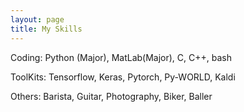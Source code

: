 ```yaml
---
layout: page
title: My Skills
---
```


Coding: Python (Major), MatLab(Major), C, C++, bash

ToolKits: Tensorflow, Keras, Pytorch, Py-WORLD, Kaldi

Others: Barista, Guitar, Photography, Biker, Baller
